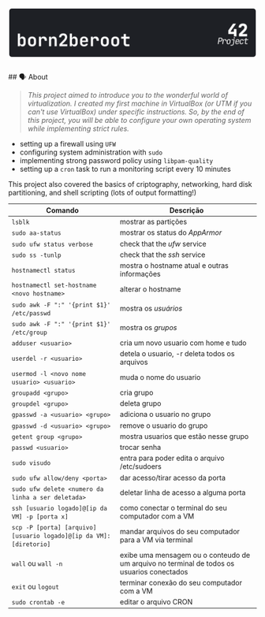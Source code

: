 <h1 align="center">
	<img alt="badge born" src="./born2beroot_dark.svg" />
</h1>
  ## 🗣️ About

> _This project aimed to introduce you to the wonderful world of virtualization. I created my first machine in VirtualBox (or UTM if you can't use VirtualBox)
> under specific instructions. So, by the end of this project, you will be able to configure your own operating system while implementing strict rules._

- setting up a firewall using `UFW`
- configuring system administration with `sudo`
- implementing strong password policy using `libpam-quality`
- setting up a `cron` task to run a monitoring script every 10 minutes
  
This project also covered the basics of criptography, networking, hard disk partitioning, and shell scripting (lots of output formatting!)

	
| Comando | Descrição |
| --- | --- |
| `lsblk` |  mostrar as partições |
| `sudo aa-status` | mostrar os status do *AppArmor* |
| `sudo ufw status verbose` |  check that the *ufw* service |
| `sudo ss -tunlp` |  check that the *ssh* service |
| `hostnamectl status` |  mostra o hostname atual e outras informações |
| `hostnamectl set-hostname <novo hostname>` |  alterar o hostname |
| `sudo awk -F ":" '{print $1}' /etc/passwd` |  mostra os *usuários* |
| `sudo awk -F ":" '{print $1}' /etc/group` |  mostra os *grupos* |
| `adduser <usuario>` |  cria um novo usuario com home e tudo |
| `userdel -r <usuario>` |  detela o usuario, -r deleta todos os arquivos |
| `usermod -l <novo nome usuario> <usuario>` |  muda o nome do usuario |
| `groupadd <grupo>` |  cria grupo |
| `groupdel <grupo>` |  deleta grupo |
| `gpasswd -a <usuario> <grupo>` |  adiciona o usuario no grupo |
| `gpasswd -d <usuario> <grupo>` |  remove o usuario do grupo |
| `getent group <grupo>` |  mostra usuarios que estão nesse grupo |
| `passwd <usuario>` |  trocar senha |
| `sudo visudo` |  entra para poder edita o arquivo /etc/sudoers |
| `sudo ufw allow/deny <porta>` | dar acesso/tirar acesso da porta |
| `sudo ufw delete <numero da linha a ser deletada>` |  deletar linha de acesso a alguma porta |
| `ssh [usuario logado]@[ip da VM] -p [porta x]` |  como conectar o terminal do seu computador com a VM |
| `scp -P [porta] [arquivo] [usuario logado]@[ip da VM]:[diretorio]` |  mandar arquivos do seu computador para a VM via terminal |
| `wall` ou `wall -n` |  exibe uma mensagem ou o conteudo de um arquivo no terminal de todos os usuarios conectados |
| `exit` ou `logout` |  terminar conexão do seu computador com a VM |
| `sudo crontab -e` |  editar o arquivo CRON |
